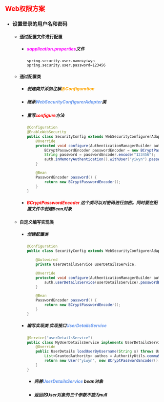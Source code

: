 ## <font color='red'>Web权限方案</font>





- ### 设置登录的用户名和密码

  - #### 通过配置文件进行配置

    - ##### <font color='fuchsia'>sapplication.properties</font>文件

      ```properties
      spring.security.user.name=yiwyn
      spring.security.user.password=123456
      ```

  - #### 通过配置类

    - ##### 创建类并添加注解<font color='orange'>@Configuration</font>

    - ##### 继承<font color='cornflowerblue'>WebSecurityConfigurerAdapter</font>类

    - ##### 重写<font color='red'>configure</font>方法

      ```java
      @Configuration
      @EnableWebSecurity
      public class SecurityConfig extends WebSecurityConfigurerAdapter {
          @Override
          protected void configure(AuthenticationManagerBuilder auth) throws Exception {
              BCryptPasswordEncoder passwordEncoder = new BCryptPasswordEncoder();
              String password = passwordEncoder.encode("123456");
              auth.inMemoryAuthentication().withUser("yiwyn").password(password).roles("admin");
          }
      
          @Bean
          PasswordEncoder password() {
              return new BCryptPasswordEncoder();
          }
      }
      ```
      
    - ##### <font color='red'>BCryptPasswordEncoder</font> 这个类可以对密码进行加密。同时要在配置文件中创建Bean对象
  
  - #### 自定义编写实现类
  
    - ##### 创建配置类
    
      ```java
      @Configuration
      public class SecurityConfig extends WebSecurityConfigurerAdapter {
      
          @Autowired
          private UserDetailsService userDetailsService;
      
          @Override
          protected void configure(AuthenticationManagerBuilder auth) throws Exception {
              auth.userDetailsService(userDetailsService).passwordEncoder(password());
          }
      
          @Bean
          PasswordEncoder password() {
              return new BCryptPasswordEncoder();
          }
      }
      ```
    
    - ##### 编写实现类 实现接口<font color='cornflowerblue'>UserDetailsService</font> 
    
      ```java
      @Service("userDetailsService")
      public class MyUserDetailsService implements UserDetailsService {
          @Override
          public UserDetails loadUserByUsername(String s) throws UsernameNotFoundException {
              List<GrantedAuthority> authos = AuthorityUtils.commaSeparatedStringToAuthorityList("role");
              return new User("yiwyn", new BCryptPasswordEncoder().encode("123"), authos);
          }
      }
      ```
    
      - ##### 完善<font color='cornflowerblue'>UserDetailsService</font> bean对象
    
      - ##### 返回的User对象的三个参数不能为null